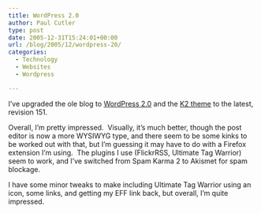 ```yaml
---
title: WordPress 2.0
author: Paul Cutler
type: post
date: 2005-12-31T15:24:01+00:00
url: /blog/2005/12/wordpress-20/
categories:
  - Technology
  - Websites
  - Wordpress

---
```

I&#8217;ve upgraded the ole blog to [WordPress 2.0][1] and the [K2 theme][2] to the latest, revision 151.

Overall, I&#8217;m pretty impressed.  Visually, it&#8217;s much better, though the post editor is now a more WYSIWYG type, and there seem to be some kinks to be worked out with that, but I&#8217;m guessing it may have to do with a Firefox extension I&#8217;m using.  The plugins I use (FlickrRSS, Ultimate Tag Warrior) seem to work, and I&#8217;ve switched from Spam Karma 2 to Akismet for spam blockage.

I have some minor tweaks to make including Ultimate Tag Warrior using an icon, some links, and getting my EFF link back, but overall, I&#8217;m quite impressed.

 [1]: http://www.wordpress.org "Wordpress"
 [2]: http://binarybonsai.com/k2/ "K2"